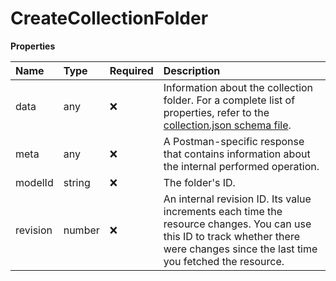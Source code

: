 # CreateCollectionFolder

**Properties**

| Name     | Type   | Required | Description                                                                                                                                                                                         |
| :------- | :----- | :------- | :-------------------------------------------------------------------------------------------------------------------------------------------------------------------------------------------------- |
| data     | any    | ❌       | Information about the collection folder. For a complete list of properties, refer to the [collection.json schema file](https://schema.postman.com/collection/json/v1.0.0/draft-07/collection.json). |
| meta     | any    | ❌       | A Postman-specific response that contains information about the internal performed operation.                                                                                                       |
| modelId  | string | ❌       | The folder's ID.                                                                                                                                                                                    |
| revision | number | ❌       | An internal revision ID. Its value increments each time the resource changes. You can use this ID to track whether there were changes since the last time you fetched the resource.                 |

<!-- This file was generated by liblab | https://liblab.com/ -->
